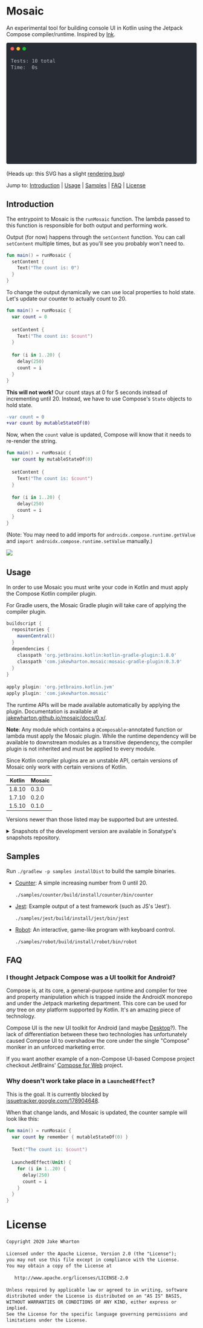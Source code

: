 # Mosaic

An experimental tool for building console UI in Kotlin using the Jetpack Compose compiler/runtime.
Inspired by [Ink](https://github.com/vadimdemedes/ink).

<img src="samples/jest/demo.svg">

(Heads up: this SVG has a slight [rendering bug](https://github.com/JakeWharton/mosaic/issues/6))

Jump to:
[Introduction](#Introduction) |
[Usage](#Usage) |
[Samples](#Samples) |
[FAQ](#FAQ) |
[License](#License)


## Introduction

The entrypoint to Mosaic is the `runMosaic` function.
The lambda passed to this function is responsible for both output and performing work.

Output (for now) happens through the `setContent` function.
You can call `setContent` multiple times, but as you'll see you probably won't need to.

```kotlin
fun main() = runMosaic {
  setContent {
    Text("The count is: 0")
  }
}
```

To change the output dynamically we can use local properties to hold state.
Let's update our counter to actually count to 20.

```kotlin
fun main() = runMosaic {
  var count = 0

  setContent {
    Text("The count is: $count")
  }

  for (i in 1..20) {
    delay(250)
    count = i
  }
}
```

**This will not work!** Our count stays at 0 for 5 seconds instead of incrementing until 20.
Instead, we have to use Compose's `State` objects to hold state.

```diff
-var count = 0
+var count by mutableStateOf(0)
```

Now, when the `count` value is updated, Compose will know that it needs to re-render the string.

```kotlin
fun main() = runMosaic {
  var count by mutableStateOf(0)

  setContent {
    Text("The count is: $count")
  }

  for (i in 1..20) {
    delay(250)
    count = i
  }
}
```

(Note: You may need to add imports for `androidx.compose.runtime.getValue` and `import androidx.compose.runtime.setValue` manually.)

<img src="samples/counter/demo.svg">


## Usage

In order to use Mosaic you must write your code in Kotlin and must apply the Compose Kotlin
compiler plugin.

For Gradle users, the Mosaic Gradle plugin will take care of applying the compiler plugin.

```groovy
buildscript {
  repositories {
    mavenCentral()
  }
  dependencies {
    classpath 'org.jetbrains.kotlin:kotlin-gradle-plugin:1.8.0'
    classpath 'com.jakewharton.mosaic:mosaic-gradle-plugin:0.3.0'
  }
}

apply plugin: 'org.jetbrains.kotlin.jvm'
apply plugin: 'com.jakewharton.mosaic'
```

The runtime APIs will be made available automatically by applying the plugin.
Documentation is available at [jakewharton.github.io/mosaic/docs/0.x/](https://jakewharton.github.io/mosaic/docs/0.x/).

**Note**: Any module which contains a `@Composable`-annotated function or lambda must apply the
Mosaic plugin. While the runtime dependency will be available to downstream modules as a
transitive dependency, the compiler plugin is not inherited and must be applied to every module.

Since Kotlin compiler plugins are an unstable API, certain versions of Mosaic only work with
certain versions of Kotlin.

| Kotlin | Mosaic             |
|--------|--------------------|
| 1.8.10 | 0.3.0              |
| 1.7.10 | 0.2.0              |
| 1.5.10 | 0.1.0              |

Versions newer than those listed may be supported but are untested.

<details>
<summary>Snapshots of the development version are available in Sonatype's snapshots repository.</summary>
<p>

```groovy
buildscript {
  repository {
    mavenCentral()
    maven {
      url 'https://oss.sonatype.org/content/repositories/snapshots/'
    }
  }
  dependencies {
    classpath 'org.jetbrains.kotlin:kotlin-gradle-plugin:1.8.0'
    classpath 'com.jakewharton.mosaic:mosaic-gradle-plugin:0.4.0-SNAPSHOT'
  }
}

apply plugin: 'org.jetbrains.kotlin.jvm'
apply plugin: 'com.jakewharton.mosaic'
```

Snapshot documentation is available at [jakewharton.github.io/mosaic/docs/latest/](https://jakewharton.github.io/mosaic/docs/latest/).

</p>
</details>


## Samples

Run `./gradlew -p samples installDist` to build the sample binaries.

 * [Counter](samples/counter): A simple increasing number from 0 until 20.

   `./samples/counter/build/install/counter/bin/counter`

 * [Jest](samples/jest): Example output of a test framework (such as JS's 'Jest').

   `./samples/jest/build/install/jest/bin/jest`

 * [Robot](samples/robot): An interactive, game-like program with keyboard control.

   `./samples/robot/build/install/robot/bin/robot`


## FAQ

### I thought Jetpack Compose was a UI toolkit for Android?

Compose is, at its core, a general-purpose runtime and compiler for tree and property manipulation
which is trapped inside the AndroidX monorepo and under the Jetpack marketing department. This
core can be used for _any_ tree on _any_ platform supported by Kotlin. It's an amazing piece of
technology.

Compose UI is the new UI toolkit for Android (and maybe [Desktop](https://www.jetbrains.com/lp/compose/)?).
The lack of differentiation between these two technologies has unfortunately caused Compose UI to
overshadow the core under the single "Compose" moniker in an unforced marketing error.

If you want another example of a non-Compose UI-based Compose project checkout JetBrains' [Compose for Web](https://blog.jetbrains.com/kotlin/2021/05/technology-preview-jetpack-compose-for-web/) project.

### Why doesn't work take place in a `LaunchedEffect`?

This is the goal. It is currently blocked by [issuetracker.google.com/178904648](https://issuetracker.google.com/178904648).

When that change lands, and Mosaic is updated, the counter sample will look like this:
```kotlin
fun main() = runMosaic {
  var count by remember { mutableStateOf(0) }

  Text("The count is: $count")

  LaunchedEffect(Unit) {
    for (i in 1..20) {
      delay(250)
      count = i
    }
  }
}
```


# License

    Copyright 2020 Jake Wharton

    Licensed under the Apache License, Version 2.0 (the "License");
    you may not use this file except in compliance with the License.
    You may obtain a copy of the License at

       http://www.apache.org/licenses/LICENSE-2.0

    Unless required by applicable law or agreed to in writing, software
    distributed under the License is distributed on an "AS IS" BASIS,
    WITHOUT WARRANTIES OR CONDITIONS OF ANY KIND, either express or implied.
    See the License for the specific language governing permissions and
    limitations under the License.
